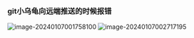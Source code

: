 ### git小乌龟向远端推送的时候报错

![image-20240107001758100](C:\Users\Bowen\AppData\Roaming\Typora\typora-user-images\image-20240107001758100.png)
![image-20240107002717195](C:\Users\Bowen\AppData\Roaming\Typora\typora-user-images\image-20240107002717195.png)